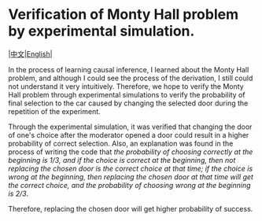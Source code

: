 # Verification of Monty Hall problem by experimental simulation.

|[中文](https://github.com/wangming1785/Monty-Hall/blob/main/%E7%AE%80%E4%BB%8B.md)|[English](https://github.com/wangming1785/Monty-Hall/blob/main/README.md)|

In the process of learning causal inference, I learned about the Monty Hall problem, and although I could see the process of the derivation, I still could not understand it very intuitively. Therefore, we hope to verify the Monty Hall problem through experimental simulations to verify the probability of final selection to the car caused by changing the selected door during the repetition of the experiment.

Through the experimental simulation, it was verified that changing the door of one's choice after the moderator opened a door could result in a higher probability of correct selection. Also, an explanation was found in the process of writing the code that *the probability of choosing correctly at the beginning is 1/3, and if the choice is correct at the beginning, then not replacing the chosen door is the correct choice at that time; if the choice is wrong at the beginning, then replacing the chosen door at that time will get the correct choice, and the probability of choosing wrong at the beginning is 2/3*. 

Therefore, replacing the chosen door will get higher probability of success.
